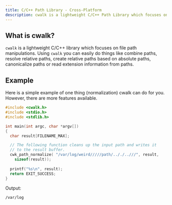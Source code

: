 ```yaml
---
title: C/C++ Path Library - Cross-Platform
description: cwalk is a lightweight C/C++ Path Library which focuses on file path manipulations. Using cwalk you can easily do things like combine paths, resolve relative paths, create relative paths based on absolute paths, canonicalize paths or read extension information from paths.
---
```


## What is cwalk? 
``cwalk`` is a lightweight C/C++ library which focuses on file path manipulations. Using ``cwalk`` you can easily do things like combine paths, resolve relative paths, create relative paths based on absolute paths, canonicalize paths or read extension information from paths.

## Example
Here is a simple example of one thing (normalization) cwalk can do for you. However, there are more features available.
```c
#include <cwalk.h>
#include <stdio.h>
#include <stdlib.h>

int main(int argc, char *argv[])
{
  char result[FILENAME_MAX];

  // The following function cleans up the input path and writes it
  // to the result buffer.
  cwk_path_normalize( "/var/log/weird/////path/.././..///", result,
    sizeof(result));
  
  printf("%s\n", result);
  return EXIT_SUCCESS;
}
```

Output:
```
/var/log
```